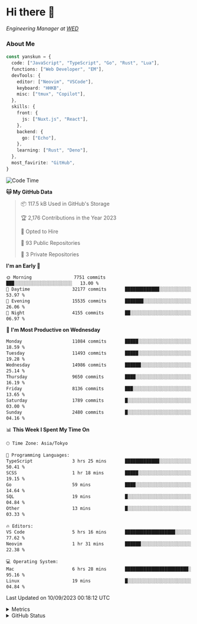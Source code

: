 # Hi there&nbsp;:wave:

<!-- ![Alt text](https://spotify-recently-played-readme.vercel.app/api?user=31kynbuubkiu3r4qh4hjuaglhfay) -->

_Engineering Manager at [WED](https://github.com/wedinc)_

### About Me

```ts
const yanskun = {
  code: ["JavaScript", "TypeScript", "Go", "Rust", "Lua"],
  functions: ["Web Developer", "EM"],
  devTools: {
    editor: ["Neovim", "VSCode"],
    keyboard: "HHKB",
    misc: ["tmux", "Copilot"],
  },
  skills: {
    front: {
      js: ["Nuxt.js", "React"],
    },
    backend: {
      go: ["Echo"],
    },
    learning: ["Rust", "Deno"],
  },
  most_favirite: "GitHub",
}
```

<!--START_SECTION:waka-->
![Code Time](http://img.shields.io/badge/Code%20Time-469%20hrs%2029%20mins-blue)

**🐱 My GitHub Data** 

> 📦 117.5 kB Used in GitHub's Storage 
 > 
> 🏆 2,176 Contributions in the Year 2023
 > 
> 💼 Opted to Hire
 > 
> 📜 93 Public Repositories 
 > 
> 🔑 3 Private Repositories 
 > 
**I'm an Early 🐤** 

```text
🌞 Morning                7751 commits        ███░░░░░░░░░░░░░░░░░░░░░░   13.00 % 
🌆 Daytime                32177 commits       █████████████░░░░░░░░░░░░   53.97 % 
🌃 Evening                15535 commits       ███████░░░░░░░░░░░░░░░░░░   26.06 % 
🌙 Night                  4155 commits        ██░░░░░░░░░░░░░░░░░░░░░░░   06.97 % 
```
📅 **I'm Most Productive on Wednesday** 

```text
Monday                   11084 commits       █████░░░░░░░░░░░░░░░░░░░░   18.59 % 
Tuesday                  11493 commits       █████░░░░░░░░░░░░░░░░░░░░   19.28 % 
Wednesday                14986 commits       ██████░░░░░░░░░░░░░░░░░░░   25.14 % 
Thursday                 9650 commits        ████░░░░░░░░░░░░░░░░░░░░░   16.19 % 
Friday                   8136 commits        ███░░░░░░░░░░░░░░░░░░░░░░   13.65 % 
Saturday                 1789 commits        █░░░░░░░░░░░░░░░░░░░░░░░░   03.00 % 
Sunday                   2480 commits        █░░░░░░░░░░░░░░░░░░░░░░░░   04.16 % 
```


📊 **This Week I Spent My Time On** 

```text
🕑︎ Time Zone: Asia/Tokyo

💬 Programming Languages: 
TypeScript               3 hrs 25 mins       █████████████░░░░░░░░░░░░   50.41 % 
SCSS                     1 hr 18 mins        █████░░░░░░░░░░░░░░░░░░░░   19.15 % 
Go                       59 mins             ████░░░░░░░░░░░░░░░░░░░░░   14.64 % 
SQL                      19 mins             █░░░░░░░░░░░░░░░░░░░░░░░░   04.84 % 
Other                    13 mins             █░░░░░░░░░░░░░░░░░░░░░░░░   03.33 % 

🔥 Editors: 
VS Code                  5 hrs 16 mins       ███████████████████░░░░░░   77.62 % 
Neovim                   1 hr 31 mins        ██████░░░░░░░░░░░░░░░░░░░   22.38 % 

💻 Operating System: 
Mac                      6 hrs 28 mins       ████████████████████████░   95.16 % 
Linux                    19 mins             █░░░░░░░░░░░░░░░░░░░░░░░░   04.84 % 
```


 Last Updated on 10/09/2023 00:18:12 UTC
<!--END_SECTION:waka-->

<details>
  <summary>Metrics</summary>
  <img src="https://github.com/yanskun/yanskun/blob/main/github-metrics.svg" alt="Metrics">
</details>

<details>
  <summary>GitHub Status</summary>
  <picture>
    <source media="(prefers-color-scheme: dark)" srcset="https://raw.githubusercontent.com/yanskun/yanskun/master/profile-summary-card-output/nord_dark/0-profile-details.svg">
   <img src="https://raw.githubusercontent.com/yanskun/yanskun/master/profile-summary-card-output/default/0-profile-details.svg">
  </picture>
  <br>
  <picture>
    <source media="(prefers-color-scheme: dark)" srcset="https://raw.githubusercontent.com/yanskun/yanskun/master/profile-summary-card-output/nord_dark/1-repos-per-language.svg">
   <img src="https://raw.githubusercontent.com/yanskun/yanskun/master/profile-summary-card-output/default/1-repos-per-language.svg">
  </picture>
  <picture>
    <source media="(prefers-color-scheme: dark)" srcset="https://raw.githubusercontent.com/yanskun/yanskun/master/profile-summary-card-output/nord_dark/2-most-commit-language.svg">
   <img src="https://raw.githubusercontent.com/yanskun/yanskun/master/profile-summary-card-output/default/2-most-commit-language.svg">
  </picture>
  <br>
  <picture>
    <source media="(prefers-color-scheme: dark)" srcset="https://raw.githubusercontent.com/yanskun/yanskun/master/profile-summary-card-output/nord_dark/3-stats.svg">
   <img src="https://raw.githubusercontent.com/yanskun/yanskun/master/profile-summary-card-output/default/3-stats.svg">
  </picture>
  <picture>
    <source media="(prefers-color-scheme: dark)" srcset="https://raw.githubusercontent.com/yanskun/yanskun/master/profile-summary-card-output/nord_dark/4-productive-time.svg">
   <img src="https://raw.githubusercontent.com/yanskun/yanskun/master/profile-summary-card-output/default/4-productive-time.svg">
  </picture>
</details>
